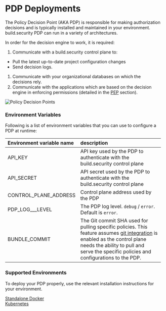# PDP Deployments

The Policy Decision Point \(AKA PDP\) is responsible for making authorization decisions and is typically installed and maintained in your environment. build.security PDP can run in a variety of architectures.

In order for the decision engine to work, it is required:

1. Communicate with a build.security control plane to:

* Pull the latest up-to-date project configuration changes
* Send decision logs.

1. Communicate with your organizational databases on which the decisions rely.
2. Communicate with the applications which are based on the decision engine in enforcing permissions \(detailed in the [PEP]() section\).

![Policy Decision Points](https://files.readme.io/981bdf2-Policy_Decision_Points.jpg)

### Environment Variables

Following is a list of environment variables that you can use to configure a PDP at runtime:

| Environment variable name | description |
| :--- | :--- |
| API\_KEY | API key used by the PDP to authenticate with the build.security control plane |
| API\_SECRET | API secret used by the PDP to authenticate with the build.security control plane |
| CONTROL\_PLANE\_ADDRESS | Control plane address used by the PDP |
| PDP\_LOG_\__LEVEL | The PDP log level. `debug` / `error`. Default is `error`. |
| BUNDLE\_COMMIT | The Git commit SHA used for pulling specific policies. This feature assumes [git integration](../../project-settings/git-integration-settings.md) is enabled as the control plane needs the ability to pull and serve the specific policies and configurations to the PDP. |

### Supported Environments

To deploy your PDP properly, use the relevant installation instructions for your environment.

[Standalone Docker](standalone-docker-1.md)  
[Kubernetes](kubernetes.md)

